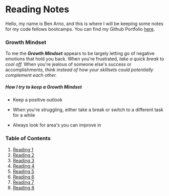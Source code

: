 # Reading Notes

Hello, my name is Ben Arno, and this is where I will be keeping some notes for my code fellows bootcamps. You can find my Github Portfolio [here](https://github.com/Barnord).

### Growth Mindset

To me the ***Growth Mindset*** appears to be largely letting go of negative emotions that hold you back. When you're frustrated, *take a quick break to cool off.* When you're jealous of someone else's success or accomplishments, *think instead of how your skillsets could potentially complement each other.*

##### How I try to keep a ***Growth Mindset***

* Keep a positive outlook
- When you're struggling, either take a break or switch to a different task for a while
* Always look for area's you can improve in


### Table of Contents
1. [Reading 1](markdown.md)
2. [Reading 2](learn-markdown.md)
3. [Reading 3](commandlinecheatsheet.md)
4. [Reading 4](gitnotes.md)
5. [Reading 5]()
6. [Reading 6]()
7. [Reading 7]()
8. [Reading 8]()